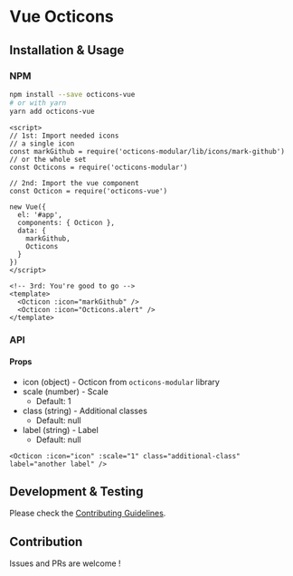 # Vue Octicons
## Installation & Usage
### NPM
```bash
npm install --save octicons-vue
# or with yarn
yarn add octicons-vue
```

```vue
<script>
// 1st: Import needed icons
// a single icon
const markGithub = require('octicons-modular/lib/icons/mark-github')
// or the whole set
const Octicons = require('octicons-modular')

// 2nd: Import the vue component
const Octicon = require('octicons-vue')

new Vue({
  el: '#app',
  components: { Octicon },
  data: {
    markGithub,
    Octicons
  }
})
</script>

<!-- 3rd: You're good to go -->
<template>
  <Octicon :icon="markGithub" />
  <Octicon :icon="Octicons.alert" />
</template>
```

### API
#### Props

+ icon (object) - Octicon from `octicons-modular` library
+ scale (number) - Scale
    + Default: 1
+ class (string) - Additional classes
    + Default: null
+ label (string) - Label
    + Default: null

```vue
<Octicon :icon="icon" :scale="1" class="additional-class" label="another label" />
```

## Development & Testing
Please check the [Contributing Guidelines](https://github.com/hiendv/octicons-modular/blob/master/CONTRIBUTING.md).

## Contribution
Issues and PRs are welcome !
